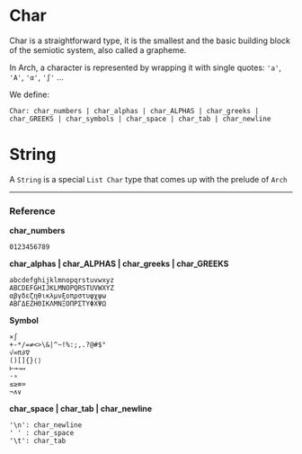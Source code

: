 # Char

Char is a straightforward type, it is the smallest and the basic building block of the semiotic system, also called a grapheme.

In Arch, a character is represented by wrapping it with single quotes: `'a'`, `'A'`, `'α'`, `'∫'` ...

We define:

```
Char: char_numbers | char_alphas | char_ALPHAS | char_greeks | char_GREEKS | char_symbols | char_space | char_tab | char_newline
```

# String

A `String` is a special `List Char` type that comes up with the prelude of `Arch`

---

### Reference

**char_numbers**

```
0123456789
```

**char_alphas | char_ALPHAS | char_greeks | char_GREEKS**

```
abcdefghijklmnopqrstuvwxyz
ABCDEFGHIJKLMNOPQRSTUVWXYZ
αβγδεζηθικλμνξοπρστυφχψω
ΑΒΓΔΕΖΗΘΙΚΛΜΝΞΟΠΡΣΤΥΦΧΨΩ
```

**Symbol**

```
×∫
+-*/=≠<>\&|^~!%:;,.?@#$°
√∞π∂∇
()[]{}⟨⟩
⊢→⇒↦
·∘
≤≥≡≃
¬∧∨
```

**char_space | char_tab | char_newline**

```
'\n': char_newline
' ' : char_space
'\t': char_tab
```

